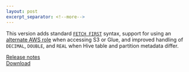 ```yaml
---
layout: post
excerpt_separator: <!--more-->
---
```


This version adds standard
[`FETCH FIRST`](https://prestosql.io/docs/current/sql/select.html#limit-or-fetch-first-clauses)
syntax, support for using an
[alternate AWS role](https://prestosql.io/docs/current/connector/hive.html#s3-credentials)
when accessing S3 or Glue, and improved handling of `DECIMAL`, `DOUBLE`, and `REAL`
when Hive table and partition metadata differ.

[Release notes](https://prestosql.io/docs/current/release/release-310.html)   
[Download](https://prestosql.io/download.html)

<!--more-->
